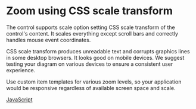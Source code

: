 # Zoom using CSS scale transform

The control supports scale option setting CSS scale transform of the control's content. It scales everything except scroll bars and correctly handles mouse event coordinates.

CSS scale transform produces unreadable text and corrupts graphics lines in some desktop browsers. It looks good on mobile devices. We suggest testing your diagram on various devices to ensure a consistent user experience.  

Use custom item templates for various zoom levels, so your application would be responsive regardless of available screen space and scale.

[JavaScript](javascript.controls/CaseZoomWithCSSScaleTransform.html)
